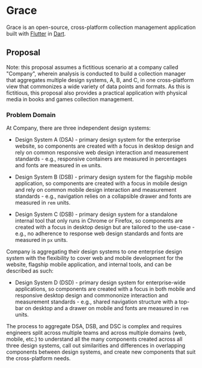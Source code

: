 # Grace

Grace is an open-source, cross-platform collection management application built with [Flutter](https://flutter.dev/) in [Dart](https://dart.dev/).

## Proposal

Note: this proposal assumes a fictitious scenario at a company called "Company", wherein analysis is conducted to build a collection manager that aggregates multiple design systems, A, B, and C, in one cross-platform view that commonizes a wide variety of data points and formats. As this is fictitious, this proposal also provides a practical application with physical media in books and games collection management.

### Problem Domain

At Company, there are three independent design systems:

- Design System A (DSA) - primary design system for the enterprise website, so components are created with a focus in desktop design and rely on common responsive web design interaction and measurement standards - e.g., responsive containers are measured in percentages and fonts are measured in `em` units.

- Design System B (DSB) - primary design system for the flagship mobile application, so components are created with a focus in mobile design and rely on common mobile design interaction and measurement standards - e.g., navigation relies on a collapsible drawer and fonts are measured in `rem` units.

- Design System C (DSB) - primary design system for a standalone internal tool that only runs in Chrome or Firefox, so components are created with a focus in desktop design but are tailored to the use-case - e.g., no adherence to response web design standards and fonts are measured in `px` units.

Company is aggregating their design systems to one enterprise design system with the flexibility to cover web and mobile development for the website, flagship mobile application, and internal tools, and can be described as such:

- Design System D (DSD) - primary design system for enterprise-wide applications, so components are created with a focus in both mobile and responsive desktop design and commononize interaction and measurement standards - e.g., shared navigation structure with a top-bar on desktop and a drawer on mobile and fonts are measured in `rem` units.

The process to aggregate DSA, DSB, and DSC is complex and requires engineers split across multiple teams and across multiple domains (web, mobile, etc.) to understand all the many components created across all three design systems, call out similarities and differences in overlapping components between design systems, and create new components that suit the cross-platform needs.